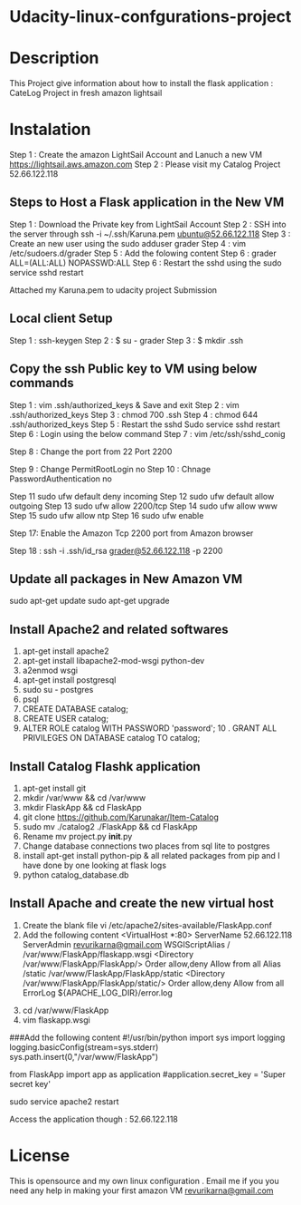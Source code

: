 # Udacity-linux-confgurations-project
# Description
This Project give information about how to install the flask application : CateLog Project in fresh amazon lightsail 
# Instalation
Step 1 : Create the amazon LightSail Account and Lanuch a new VM https://lightsail.aws.amazon.com
Step 2 : Please visit my Catalog Project 52.66.122.118

## Steps to Host a Flask application in the New VM

Step 1 : Download the Private key from LightSail Account
Step 2 : SSH into the server through ssh -i ~/.ssh/Karuna.pem ubuntu@52.66.122.118
Step 3 : Create an new user using the sudo adduser grader
Step 4 : vim /etc/sudoers.d/grader
Step 5 : Add the folowing content 
Step 6 : grader ALL=(ALL:ALL) NOPASSWD:ALL
Step 6 : Restart the sshd using the sudo service sshd restart

Attached my Karuna.pem to udacity project Submission


## Local client Setup

Step 1 : ssh-keygen 
Step 2 : $ su - grader
Step 3 : $ mkdir .ssh

## Copy the ssh Public key to VM using below commands
Step 1 : vim .ssh/authorized_keys & Save and exit
Step 2 : vim .ssh/authorized_keys
Step 3 : chmod 700 .ssh
Step 4 : chmod 644 .ssh/authorized_keys
Step 5 : Restart the sshd Sudo service sshd restart
Step 6 : Login using the below command 
Step 7 : vim /etc/ssh/sshd_conig

Step 8 : Change the port from 22 Port 2200

Step 9 : Change   PermitRootLogin no
Step 10 : Chnage PasswordAuthentication no

Step 11   sudo ufw default deny incoming
Step 12   sudo ufw default allow outgoing
Step 13   sudo ufw allow 2200/tcp
Step 14   sudo ufw allow www
Step 15   sudo ufw allow ntp
Step 16   sudo ufw enable

Step 17:   Enable the Amazon Tcp 2200 port from Amazon browser 

Step 18 : ssh -i .ssh/id_rsa  grader@52.66.122.118 -p 2200


## Update all packages in New Amazon VM
sudo apt-get update
sudo apt-get upgrade


## Install Apache2 and related softwares

1. apt-get install apache2
2. apt-get install libapache2-mod-wsgi python-dev
3. a2enmod wsgi
4. apt-get install postgresql
5. sudo su - postgres
6. psql
7.  CREATE DATABASE catalog;
8. CREATE USER catalog;
9. ALTER ROLE catalog WITH PASSWORD 'password';
10 . GRANT ALL PRIVILEGES ON DATABASE catalog TO catalog;


## Install Catalog Flashk application
1. apt-get install git
2. mkdir /var/www && cd /var/www
3. mkdir FlaskApp && cd FlaskApp
4. git clone https://github.com/Karunakar/Item-Catalog
5. sudo mv ./catalog2 ./FlaskApp && cd FlaskApp
6. Rename mv project.py __init__.py
7. Change database connections two places from sql lite to postgres
8. install apt-get install python-pip & all related packages from pip and I have done by one looking at flask logs
9. python  catalog_database.db

## Install Apache and create the new virtual host
1. Create the blank file  vi /etc/apache2/sites-available/FlaskApp.conf
2. Add the following content
<VirtualHost *:80>
        ServerName 52.66.122.118
        ServerAdmin revurikarna@gmail.com
        WSGIScriptAlias / /var/www/FlaskApp/flaskapp.wsgi
        <Directory /var/www/FlaskApp/FlaskApp/>
                Order allow,deny
                Allow from all
        </Directory>
        Alias /static /var/www/FlaskApp/FlaskApp/static
        <Directory /var/www/FlaskApp/FlaskApp/static/>
                Order allow,deny
                Allow from all
        </Directory>
        ErrorLog ${APACHE_LOG_DIR}/error.log
              
</VirtualHost>

3. cd /var/www/FlaskApp
4. vim  flaskapp.wsgi 

###Add the following content 
#!/usr/bin/python
import sys
import logging
logging.basicConfig(stream=sys.stderr)
sys.path.insert(0,"/var/www/FlaskApp")

from FlaskApp import app as application
#application.secret_key = 'Super secret key'

sudo service apache2 restart

Access the application though : 52.66.122.118

# License
This is opensource and my own linux configuration . Email me if you you need any help in making your first amazon VM  revurikarna@gmail.com
